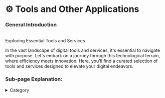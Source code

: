 

# ⚙ Tools and Other Applications

### General Introduction

\
Exploring Essential Tools and Services

In the vast landscape of digital tools and services, it's essential to navigate with purpose. Let's embark on a journey through this technological terrain, where efficiency meets innovation. Here, you'll find a curated selection of tools and services designed to elevate your digital endeavors.

### Sub-page Explanation:


<details>

<summary>Category</summary>

Kubernetes, cloud computing, DevOps, cloud services, hosting platform, container orchestration, cloud infrastructure, cloud deployment, cloud management, cloud technology, cloud solutions&#x20;

</details>
